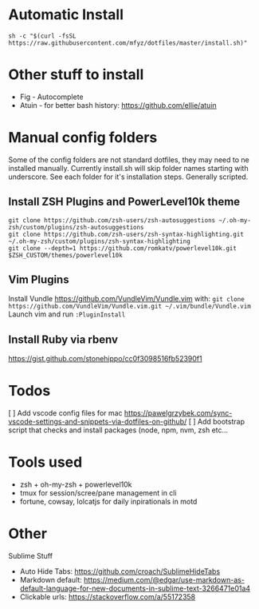 
# Automatic Install

`sh -c "$(curl -fsSL https://raw.githubusercontent.com/mfyz/dotfiles/master/install.sh)"`


# Other stuff to install
- Fig - Autocomplete
- Atuin - for better bash history: https://github.com/ellie/atuin

# Manual config folders

Some of the config folders are not standard dotfiles, they may need to ne installed manually. Currently install.sh will skip folder names starting with underscore. See each folder for it's installation steps. Generally scripted.


## Install ZSH Plugins and PowerLevel10k theme

```
git clone https://github.com/zsh-users/zsh-autosuggestions ~/.oh-my-zsh/custom/plugins/zsh-autosuggestions
git clone https://github.com/zsh-users/zsh-syntax-highlighting.git ~/.oh-my-zsh/custom/plugins/zsh-syntax-highlighting
git clone --depth=1 https://github.com/romkatv/powerlevel10k.git $ZSH_CUSTOM/themes/powerlevel10k
```

## Vim Plugins
Install Vundle https://github.com/VundleVim/Vundle.vim with:
```git clone https://github.com/VundleVim/Vundle.vim.git ~/.vim/bundle/Vundle.vim```
Launch vim and run `:PluginInstall`

## Install Ruby via rbenv
https://gist.github.com/stonehippo/cc0f3098516fb52390f1


# Todos

[ ] Add vscode config files for mac https://pawelgrzybek.com/sync-vscode-settings-and-snippets-via-dotfiles-on-github/
[ ] Add bootstrap script that checks and install packages (node, npm, nvm, zsh etc...


# Tools used

- zsh + oh-my-zsh + powerlevel10k
- tmux for session/scree/pane management in cli
- fortune, cowsay, lolcatjs for daily inpirationals in motd


# Other
Sublime Stuff
- Auto Hide Tabs: https://github.com/croach/SublimeHideTabs
- Markdown default: https://medium.com/@edgar/use-markdown-as-default-language-for-new-documents-in-sublime-text-3266471e01a4
- Clickable urls: https://stackoverflow.com/a/55172358
